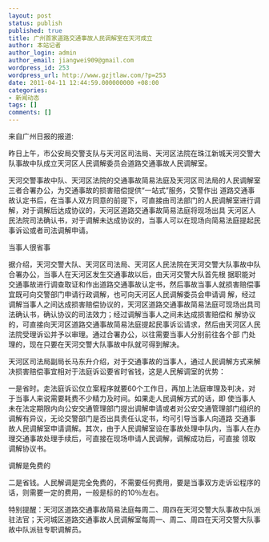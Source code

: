 ```yaml
---
layout: post
status: publish
published: true
title: 广州首家道路交通事故人民调解室在天河成立
author: 本站记者
author_login: admin
author_email: jiangwei909@gmail.com
wordpress_id: 253
wordpress_url: http://www.gzjtlaw.com/?p=253
date: 2011-04-11 12:44:59.000000000 +08:00
categories:
- 新闻动态
tags: []
comments: []
---
```

来自广州日报的报道:

昨日上午，市公安局交警支队与天河区司法局、天河区法院在珠江新城天河交警大队事故中队成立天河区人民调解委员会道路交通事故人民调解室。

天河交警事故中队、天河区法院的交通事故简易法庭及天河区司法局的人民调解室三者合署办公，为交通事故的损害赔偿提供&ldquo;一站式&rdquo;服务，交警作出 道路交通事故认定书后，在当事人双方同意的前提下，可直接由司法部门的人民调解室进行调解，对于调解后达成协议的，天河区道路交通事故简易法庭将现场出具 天河区人民法院司法确认书，对于调解未达成协议的，当事人可以在现场向简易法庭提起民事诉讼或者司法调解申请。

当事人很省事

据介绍，天河交警大队、天河区司法局、天河区人民法院在天河交警大队事故中队合署办公，当事人在天河区发生交通事故以后，由天河交警大队首先根 据职能对交通事故进行调查取证和作出道路交通事故认定书，然后事故当事人就损害赔偿事宜既可向交警部门申请行政调解，也可向天河区人民调解委员会申请调 解，经过调解当事人之间达成损害赔偿协议的，天河区道路交通事故简易法庭可现场出具司法确认书，确认协议的司法效力；经过调解当事人之间未达成损害赔偿和 解协议的，可直接向天河区道路交通事故简易法庭提起民事诉讼请求，然后由天河区人民法院受理诉讼并予以审理。通过合署办公，以往需要当事人分别前往各个部 门处理的，现在只要在天河交警大队事故中队就可得到解决。
















天河区司法局副局长马东升介绍，对于交通事故的当事人，通过人民调解方式来解决损害赔偿事宜相对于法庭诉讼要省时省钱，这是人民解调室的优势：

一是省时。走法庭诉讼仅立案程序就要60个工作日，再加上法庭审理及判决，对于当事人来说需要耗费不少精力及时间。如果走人民调解方式的话，即 使当事人未在法定期限内向公安交通管理部门提出调解申请或者对公安交通管理部门组织的调解有异议，无论交警部门是否出具责任认定书，均可引导当事人向道路 交通事故人民调解室申请调解。其次，由于人民调解室设在事故处理中队内，当事人在办理交通事故处理手续后，可直接在现场申请人民调解，调解成功后，可直接 领取调解协议书。

调解是免费的

二是省钱。人民解调是完全免费的，不需要任何费用，要是当事双方走诉讼程序的话，则需要一定的费用，一般是标的的10％左右。

特别提醒：天河区道路交通事故简易法庭每周二、周四在天河交警大队事故中队派驻法官；天河城区道路交通事故人民调解室每周一、周二、周四在天河交警大队事故中队派驻专职调解员。
